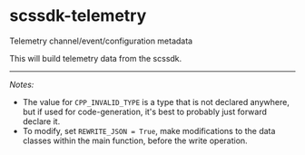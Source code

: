 # scssdk-telemetry

Telemetry channel/event/configuration metadata

This will build telemetry data from the scssdk.

---

*Notes:*

- The value for `CPP_INVALID_TYPE` is a type that is not declared anywhere, but if used for code-generation, it's best to probably just forward declare it.
- To modify, set `REWRITE_JSON = True`, make modifications to the data classes within the main function, before the write operation.
